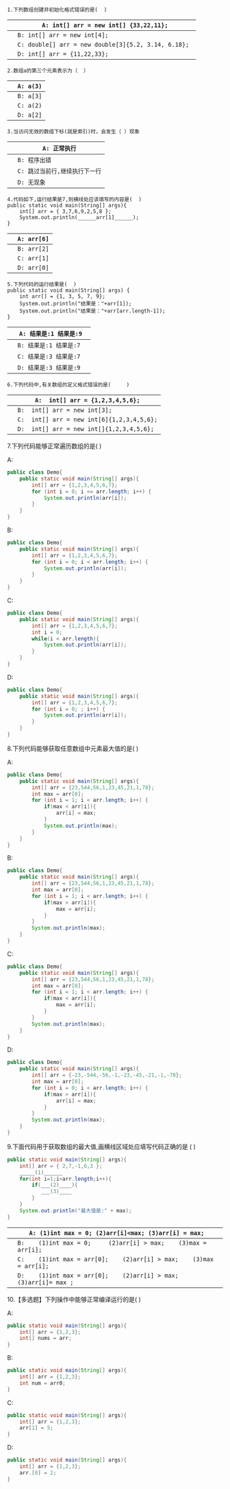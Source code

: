 ```
1.下列数组创建并初始化格式错误的是(  ) 
```

|      | `A: int[] arr = new int[] {33,22,11};`               |
| ---- | ---------------------------------------------------- |
|      | `B: int[] arr = new int[4]; `                        |
|      | `C: double[] arr = new double[3]{5.2, 3.14, 6.18}; ` |
|      | `D: int[] arr = {11,22,33}; `                        |

```
2.数组a的第三个元素表示为（  ）
```

|      | `A: a(3)` |
| ---- | --------- |
|      | `B: a[3]` |
|      | `C: a(2)` |
|      | `D: a[2]` |

```
3.当访问无效的数组下标(就是索引)时，会发生（ ）现象
```

|      | `A: 正常执行`                  |
| ---- | ------------------------------ |
|      | `B: 程序出错`                  |
|      | `C: 跳过当前行,继续执行下一行` |
|      | `D: 无现象`                    |

```
4.代码如下,运行结果是7,则横线处应该填写的内容是(  )
public static void main(String[] args){
    int[] arr = { 3,7,6,9,2,5,8 };
    System.out.println(______arr[1]______);
}
```

 

|      | `A: arr[6]` |
| ---- | ----------- |
|      | `B: arr[2]` |
|      | `C: arr[1]` |
|      | `D: arr[0]` |





```
5.下列代码的运行结果是(  )
public static void main(String[] args) {
    int arr[] = {1, 3, 5, 7, 9};
    System.out.println("结果是："+arr[1]);
    System.out.println("结果是："+arr[arr.length-1]);
}
```

 

|      | `A: 结果是:1 结果是:9 `  |
| ---- | ------------------------ |
|      | `B: 结果是:1 结果是:7`   |
|      | `C: 结果是:3 结果是:7 `  |
|      | `D: 结果是:3 结果是:9  ` |





```
6.下列代码中,有关数组的定义格式错误的是(     )
```

|      | `A:  int[] arr = {1,2,3,4,5,6};`           |
| ---- | ------------------------------------------ |
|      | `B:  int[] arr = new int[3];`              |
|      | `C:  int[] arr = new int[6]{1,2,3,4,5,6};` |
|      | `D:  int[] arr = new int[]{1,2,3,4,5,6};`  |





7.下列代码能够正常遍历数组的是(     )

A:

```java
public class Demo{
    public static void main(String[] args){
        int[] arr = {1,2,3,4,5,6,7};
        for (int i = 0; i <= arr.length; i++) {
            System.out.println(arr[i]);
        }
    }
}
```

B:

```java
public class Demo{
    public static void main(String[] args){
        int[] arr = {1,2,3,4,5,6,7};
        for (int i = 0; i < arr.length; i++) {
            System.out.println(arr[i]);
        }
    }
}
```

C:

```java
public class Demo{
    public static void main(String[] args){
        int[] arr = {1,2,3,4,5,6,7};
        int i = 0;
        while(i < arr.length){
            System.out.println(arr[i]);
        }
    }
}
```

D:

```java
public class Demo{
    public static void main(String[] args){
        int[] arr = {1,2,3,4,5,6,7};
        for (int i = 0; ; i++) {
            System.out.println(arr[i]);
        }
    }
}
```

 



8.下列代码能够获取任意数组中元素最大值的是(    )

A:

```java
public class Demo{
    public static void main(String[] args){
        int[] arr = {23,544,56,1,23,45,21,1,78};
        int max = arr[0];
        for (int i = 1; i < arr.length; i++) {            
            if(max < arr[i]){
                arr[i] = max;
            }
            System.out.println(max);
        }
    }
}
```

B:

```java
public class Demo{  
    public static void main(String[] args){
        int[] arr = {23,544,56,1,23,45,21,1,78};
        int max = arr[0];
        for (int i = 1; i < arr.length; i++) {
            if(max > arr[i]){
                max = arr[i];
            }
        }
        System.out.println(max);
    }
}
```

C:

```java
public class Demo{
    public static void main(String[] args){
        int[] arr = {23,544,56,1,23,45,21,1,78};
        int max = arr[0];
        for (int i = 1; i < arr.length; i++) {
            if(max < arr[i]){
                max = arr[i];
            }
        }
        System.out.println(max);
    }
}
```

D:

```java
public class Demo{
    public static void main(String[] args){
        int[] arr = {-23,-544,-56,-1,-23,-45,-21,-1,-78};
        int max = arr[0];
        for (int i = 0; i < arr.length; i++) {
            if(max > arr[i]){
                arr[i] = max;
            }
        }
        System.out.println(max);
    }
}
```





9.下面代码用于获取数组的最大值,画横线区域处应填写代码正确的是 (      )

```java
public static void main(String[] args){
    int[] arr = { 2,7,-1,6,3 };
    _____(1)______
    for(int i=1;i<arr.length;i++){
        if(___(2)____){
           ___(3)____
        }
    }
    System.out.println("最大值是:" + max);
}
```

 

|      | `A: (1)int max = 0; (2)arr[i]<max; (3)arr[i] = max; `        |
| ---- | ------------------------------------------------------------ |
|      | `B: 	(1)int max = 0; 	(2)arr[i] > max;  	(3)max = arr[i];  ` |
|      | `C: 	(1)int max = arr[0]; 	(2)arr[i] > max;  	(3)max = arr[i];   ` |
|      | `D: 	(1)int max = arr[0]; 	(2)arr[i] > max;  	(3)arr[i]= max ;  ` |





10.【多选题】下列操作中能够正常编译运行的是(      )

A:

```java
public static void main(String[] args){
    int[] arr = {1,2,3};
    int[] nums = arr;
}
```

B:

```java
public static void main(String[] args){
    int[] arr = {1,2,3};
    int num = arr0;
}
```

C:

```java
public static void main(String[] args){
    int[] arr = {1,2,3};
    arr[1] = 5;
}
```

D:

```java
public static void main(String[] args){
    int[] arr = {1,2,3};
    arr.[0] = 2;
}
```

 
